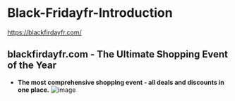 # Black-Fridayfr-Introduction
https://blackfirdayfr.com/
## blackfirdayfr.com - The Ultimate Shopping Event of the Year


- **The most comprehensive shopping event - all deals and discounts in one place.**
![image](https://github.com/user-attachments/assets/454ed61a-5381-42e8-9cd4-b4163cec3580)
